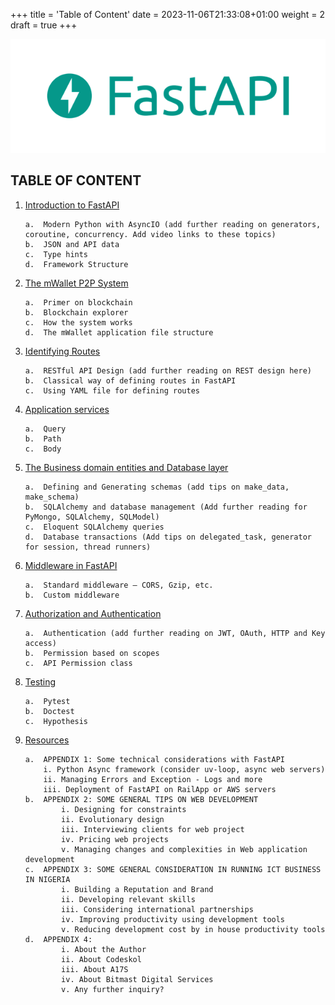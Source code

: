 +++
title = 'Table of Content'
date = 2023-11-06T21:33:08+01:00
weight = 2
draft = true
+++


![FastAPI logo](../fastapi.png)

## TABLE OF CONTENT
1.	[Introduction to FastAPI](/chapter1/)

		a.	Modern Python with AsyncIO (add further reading on generators, coroutine, concurrency. Add video links to these topics)
		b.	JSON and API data
		c.	Type hints
		d.	Framework Structure
2.	[The mWallet P2P System](/chapter2/) 

		a.	Primer on blockchain
		b.	Blockchain explorer
		c.	How the system works
		d.	The mWallet application file structure
3.	[Identifying Routes](/chapter3/) 

		a.	RESTful API Design (add further reading on REST design here)
		b.	Classical way of defining routes in FastAPI
		c.	Using YAML file for defining routes
4.	[Application services](/chapter4/) 

		a.	Query
		b.	Path
		c.	Body
5.	[The Business domain entities and Database layer](/chapter5/)

		a.	Defining and Generating schemas (add tips on make_data, make_schema)
		b.	SQLAlchemy and database management (Add further reading for PyMongo, SQLAlchemy, SQLModel)
		c.	Eloquent SQLAlchemy queries
		d.	Database transactions (Add tips on delegated_task, generator for session, thread runners)
6.	[Middleware in FastAPI](/chapter6/)

		a.	Standard middleware – CORS, Gzip, etc.
		b.	Custom middleware 
7.	[Authorization and Authentication](/chapter7/)

		a.	Authentication (add further reading on JWT, OAuth, HTTP and Key access)
		b.	Permission based on scopes
		c.	API Permission class
8.	[Testing](/chapter8/)

		a.	Pytest
		b.	Doctest
		c.	Hypothesis
9.	[Resources](/chapter9/)

		a.	APPENDIX 1: Some technical considerations with FastAPI
			i. Python Async framework (consider uv-loop, async web servers)
			ii. Managing Errors and Exception - Logs and more
			iii. Deployment of FastAPI on RailApp or AWS servers
		b.	APPENDIX 2: SOME GENERAL TIPS ON WEB DEVELOPMENT 
				i. Designing for constraints
				ii. Evolutionary design
				iii. Interviewing clients for web project
				iv. Pricing web projects
				v. Managing changes and complexities in Web application development
		c.	APPENDIX 3: SOME GENERAL CONSIDERATION IN RUNNING ICT BUSINESS IN NIGERIA
				i. Building a Reputation and Brand
				ii. Developing relevant skills
				iii. Considering international partnerships
				iv. Improving productivity using development tools
				v. Reducing development cost by in house productivity tools
		d.	APPENDIX 4: 
				i. About the Author
				ii. About Codeskol
				iii. About A17S
				iv. About Bitmast Digital Services
				v. Any further inquiry?
